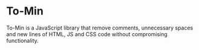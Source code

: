 # To-Min
To-Min is a JavaScript library that remove comments, unnecessary spaces and new lines of HTML, JS and CSS code without compromising functionality.
